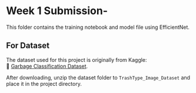 # Week 1 Submission-

This folder contains the training notebook and model file using EfficientNet.

## For Dataset

The dataset used for this project is originally from Kaggle:  
🔗 [Garbage Classification Dataset](https://www.kaggle.com/datasets/farzadnekouei/trash-type-image-dataset).

After downloading, unzip the dataset folder to `TrashType_Image_Dataset` and place it in the project directory.
